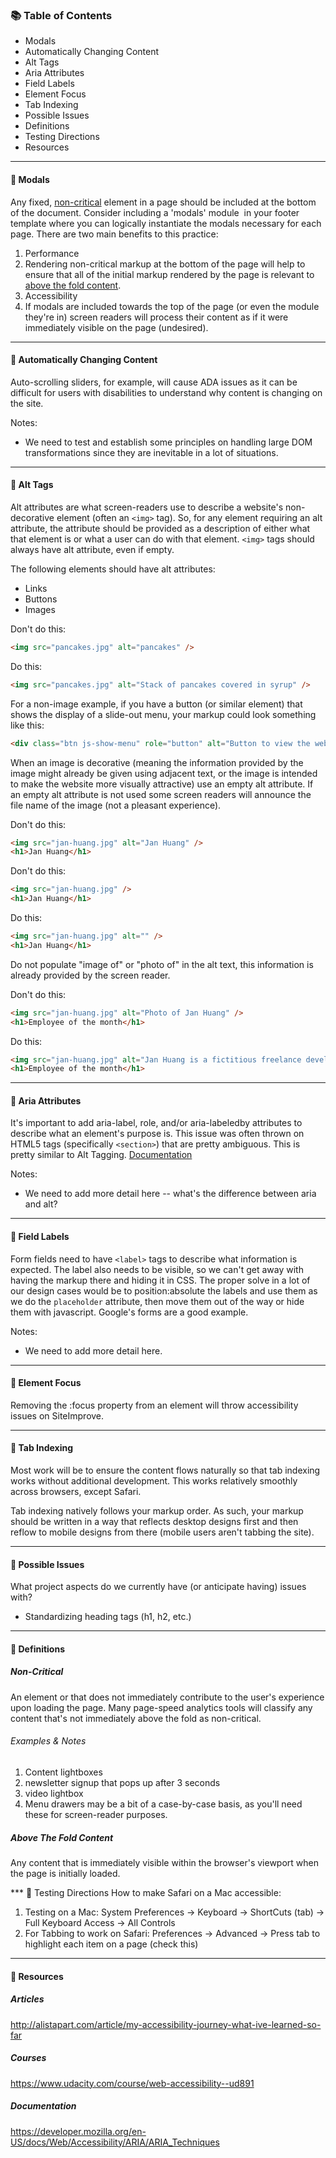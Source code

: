 ### 📚 Table of Contents
- Modals
- Automatically Changing Content
- Alt Tags
- Aria Attributes
- Field Labels
- Element Focus
- Tab Indexing
- Possible Issues
- Definitions
- Testing Directions
- Resources
 
***
#### 📍 Modals

Any fixed, [non-critical](https://docs.google.com/document/d/1XUlG2O_zFGfBOgCt6VyqSG3pFR7U-SX1oenDIcjqQnU/edit?ts=5b47a1d6#heading=h.hibncrbkavxx) element in a page should be included at the bottom of the document. Consider including a 'modals' module  in your footer template where you can logically instantiate the modals necessary for each page. There are two main benefits to this practice:
1.  Performance
1. Rendering non-critical markup at the bottom of the page will help to ensure that all of the initial markup rendered by the page is relevant to [above the fold content](https://docs.google.com/document/d/1XUlG2O_zFGfBOgCt6VyqSG3pFR7U-SX1oenDIcjqQnU/edit?ts=5b47a1d6#heading=h.dcmtd3s6wdze).
1. Accessibility
1.  If modals are included towards the top of the page (or even the module they're in) screen readers will process their content as if it were immediately visible on the page (undesired).

***
#### 📍 Automatically Changing Content

Auto-scrolling sliders, for example, will cause ADA issues as it can be difficult for users with disabilities to understand why content is changing on the site.

Notes:
- We need to test and establish some principles on handling large DOM transformations since they are inevitable in a lot of situations.

***
#### 📍 Alt Tags

Alt attributes are what screen-readers use to describe a website's non-decorative element (often an `<img>` tag). So, for any element requiring an alt attribute, the attribute should be provided as a description of either what that element is or what a user can do with that element.
`<img>` tags should always have alt attribute, even if empty.

The following elements should have alt attributes:
-   Links
-   Buttons
-   Images

Don't do this:
```html 
<img src="pancakes.jpg" alt="pancakes" />
```

Do this:
```html
<img src="pancakes.jpg" alt="Stack of pancakes covered in syrup" />
```

For a non-image example, if you have a button (or similar element) that shows the display of a slide-out menu, your markup could look something like this:
```html
<div class="btn js-show-menu" role="button" alt="Button to view the website's main menu">Menu</div>
````

When an image is decorative (meaning the information provided by the image might already be given using adjacent text, or the image is intended to make the website more visually attractive) use an empty alt attribute. If an empty alt attribute is not used some screen readers will announce the file name of the image (not a pleasant experience).

Don't do this:

```html
<img src="jan-huang.jpg" alt="Jan Huang" />
<h1>Jan Huang</h1>
```

Don't do this:

```html
<img src="jan-huang.jpg" />
<h1>Jan Huang</h1>
```

Do this:

```html
<img src="jan-huang.jpg" alt="" />
<h1>Jan Huang</h1>
```

Do not populate "image of" or "photo of" in the alt text, this information is already provided by the screen reader.

Don't do this:

```html
<img src="jan-huang.jpg" alt="Photo of Jan Huang" />
<h1>Employee of the month</h1>
```

Do this:

```html
<img src="jan-huang.jpg" alt="Jan Huang is a fictitious freelance developer for Barrel" />
<h1>Employee of the month</h1>
```

***
#### 📍 Aria Attributes

It's important to add aria-label, role, and/or aria-labeledby attributes to describe what an element's purpose is. This issue was often thrown on HTML5 tags (specifically `<section>`) that are pretty ambiguous. This is pretty similar to Alt Tagging. [Documentation](https://developer.mozilla.org/en-US/docs/Web/Accessibility/ARIA/ARIA_Techniques)  

Notes:
- We need to add more detail here -- what's the difference between aria and alt?

***
#### 📍 Field Labels

Form fields need to have `<label>` tags to describe what information is expected. The label also needs to be visible, so we can't get away with having the markup there and hiding it in CSS. The proper solve in a lot of our design cases would be to position:absolute the labels and use them as we do the `placeholder` attribute, then move them out of the way or hide them with javascript. Google's forms are a good example. 

Notes:
- We need to add more detail here.

***
#### 📍 Element Focus

Removing the :focus property from an element will throw accessibility issues on SiteImprove.

***
#### 📍 Tab Indexing

Most work will be to ensure the content flows naturally so that tab indexing works without additional development. This works relatively smoothly across browsers, except Safari.

Tab indexing natively follows your markup order. As such, your markup should be written in a way that reflects desktop designs first and then reflow to mobile designs from there (mobile users aren't tabbing the site).

***
#### 📍 Possible Issues

What project aspects do we currently have (or anticipate having) issues with?
-   Standardizing heading tags (h1, h2, etc.)

***
#### 📍 Definitions

##### Non-Critical

An element or that does not immediately contribute to the user's experience upon loading the page. Many page-speed analytics tools will classify any content that's not immediately above the fold as non-critical.

###### Examples & Notes

1.  Content lightboxes
1.  newsletter signup that pops up after 3 seconds
1.  video lightbox
1.  Menu drawers may be a bit of a case-by-case basis, as you'll need these for screen-reader purposes.

##### Above The Fold Content

Any content that is immediately visible within the browser's viewport when the page is initially loaded.

*** 📍 Testing Directions
How to make Safari on a Mac accessible:
1.  Testing on a Mac: System Preferences -> Keyboard -> ShortCuts (tab) -> Full Keyboard Access -> All Controls
1.  For Tabbing to work on Safari: Preferences -> Advanced -> Press tab to highlight each item on a page (check this)

***
#### 📍 Resources

##### Articles
<http://alistapart.com/article/my-accessibility-journey-what-ive-learned-so-far>

##### Courses
<https://www.udacity.com/course/web-accessibility--ud891>

##### Documentation
<https://developer.mozilla.org/en-US/docs/Web/Accessibility/ARIA/ARIA_Techniques>